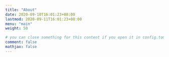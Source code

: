 ```yaml
---
title: "About"
date: 2020-09-10T16:01:23+08:00
lastmod: 2020-09-11T16:01:23+08:00
menu: "main"
weight: 50

# you can close something for this content if you open it in config.toml.
comment: false
mathjax: false
---
```

